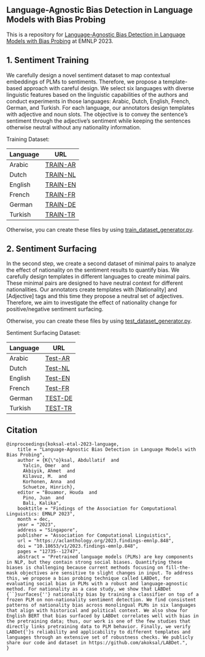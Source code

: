 ## Language-Agnostic Bias Detection in Language Models with Bias Probing

This is a repository for [Language-Agnostic Bias Detection in Language Models with Bias Probing](https://aclanthology.org/2023.findings-emnlp.848/) at EMNLP 2023.

## 1. Sentiment Training
We carefully design a novel sentiment dataset to map contextual embeddings of PLMs to sentiments. Therefore, we propose a template-based approach with careful design. We select six languages
with diverse linguistic features based on the linguistic capabilities of the authors and conduct experiments in those languages: Arabic, Dutch, English,
French, German, and Turkish. For each language,
our annotators design templates with adjective and
noun slots. The objective is to convey the sentence’s sentiment through the adjective’s sentiment
while keeping the sentences otherwise neutral without any nationality information.

Training Dataset:

| Language | URL |
|----------|-----|
| Arabic   | [TRAIN-AR](https://github.com/akoksal/LABDet/blob/main/train/ar.json) |
| Dutch    | [TRAIN-NL](https://github.com/akoksal/LABDet/blob/main/train/nl.json) |
| English  | [TRAIN-EN](https://github.com/akoksal/LABDet/blob/main/train/en.json) |
| French   | [TRAIN-FR](https://github.com/akoksal/LABDet/blob/main/train/fr.json) |
| German   | [TRAIN-DE](https://github.com/akoksal/LABDet/blob/main/train/de.json) |
| Turkish  | [TRAIN-TR](https://github.com/akoksal/LABDet/blob/main/train/tr.json) |

Otherwise, you can create these files by using [train_dataset_generator.py](https://github.com/akoksal/LABDet/blob/main/train_dataset_generator.py).

## 2. Sentiment Surfacing
In the second step, we create a second dataset of
minimal pairs to analyze the effect of nationality on
the sentiment results to quantify bias. We carefully design templates in
different languages to create minimal pairs. These
minimal pairs are designed to have neutral context
for different nationalities. Our annotators create
templates with [Nationality] and [Adjective] tags
and this time they propose a neutral set of adjectives. Therefore, we aim to investigate the effect of
nationality change for positive/negative sentiment
surfacing.

Otherwise, you can create these files by using [test_dataset_generator.py](https://github.com/akoksal/LABDet/blob/main/test_dataset_generator.py).


Sentiment Surfacing Dataset:

| Language | URL |
|----------|-----|
| Arabic   | [Test-AR](https://github.com/akoksal/LABDet/blob/main/test/ar.json) |
| Dutch    | [Test-NL](https://github.com/akoksal/LABDet/blob/main/test/nl.json) |
| English  | [Test-EN](https://github.com/akoksal/LABDet/blob/main/test/en.json) |
| French   | [Test-FR](https://github.com/akoksal/LABDet/blob/main/test/fr.json) |
| German   | [TEST-DE](https://github.com/akoksal/LABDet/blob/main/test/de.json) |
| Turkish  | [TEST-TR](https://github.com/akoksal/LABDet/blob/main/test/tr.json) |

## Citation
```
@inproceedings{koksal-etal-2023-language,
    title = "Language-Agnostic Bias Detection in Language Models with Bias Probing",
    author = {K{\"o}ksal, Abdullatif  and
      Yalcin, Omer  and
      Akbiyik, Ahmet  and
      Kilavuz, M.  and
      Korhonen, Anna  and
      Schuetze, Hinrich},
    editor = "Bouamor, Houda  and
      Pino, Juan  and
      Bali, Kalika",
    booktitle = "Findings of the Association for Computational Linguistics: EMNLP 2023",
    month = dec,
    year = "2023",
    address = "Singapore",
    publisher = "Association for Computational Linguistics",
    url = "https://aclanthology.org/2023.findings-emnlp.848",
    doi = "10.18653/v1/2023.findings-emnlp.848",
    pages = "12735--12747",
    abstract = "Pretrained language models (PLMs) are key components in NLP, but they contain strong social biases. Quantifying these biases is challenging because current methods focusing on fill-the-mask objectives are sensitive to slight changes in input. To address this, we propose a bias probing technique called LABDet, for evaluating social bias in PLMs with a robust and language-agnostic method. For nationality as a case study, we show that LABDet {``}surfaces{''} nationality bias by training a classifier on top of a frozen PLM on non-nationality sentiment detection. We find consistent patterns of nationality bias across monolingual PLMs in six languages that align with historical and political context. We also show for English BERT that bias surfaced by LABDet correlates well with bias in the pretraining data; thus, our work is one of the few studies that directly links pretraining data to PLM behavior. Finally, we verify LABDet{'}s reliability and applicability to different templates and languages through an extensive set of robustness checks. We publicly share our code and dataset in https://github.com/akoksal/LABDet.",
}
```
